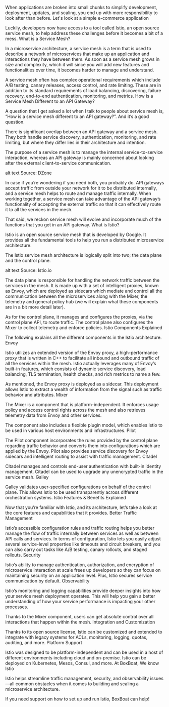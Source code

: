 When applications are broken into small chunks to simplify development, deployment, updates, and scaling, you end up with more responsibility to look after than before. Let's look at a simple e-commerce application


Luckily, developers now have access to a tool called Istio, an open source service mesh, to help address these challenges before it becomes a bit of a mess.
What is a Service Mesh?

In a microservice architecture, a service mesh is a term that is used to describe a network of microservices that make up an application and interactions they have between them. As soon as a service mesh grows in size and complexity, which it will since you will add new features and functionalities over time, it becomes harder to manage and understand.

A service mesh often has complex operational requirements which include A/B testing, canary releases, access control, and rate limiting. These are in addition to its standard requirements of load balancing, discovering, failure recovery, end-to-end authentication, monitoring, and metrics.
How is a Service Mesh Different to an API Gateway?

A question that I get asked a lot when I talk to people about service mesh is, “How is a service mesh different to an API gateway?”. And it’s a good question.

There is significant overlap between an API gateway and a service mesh. They both handle service discovery, authentication, monitoring, and rate limiting, but where they differ lies in their architecture and intention.

The purpose of a service mesh is to manage the internal service-to-service interaction, whereas an API gateway is mainly concerned about looking after the external client-to-service communication.

alt text Source: DZone

In case if you’re wondering if you need both, you probably do. API gateways accept traffic from outside your network for it to be distributed internally, and a service mesh helps to route and manage traffic internally. When working together, a service mesh can take advantage of the API gateway’s functionality of accepting the external traffic so that it can effectively route it to all the services in the mesh.

That said, we reckon service mesh will evolve and incorporate much of the functions that you get in an API gateway.
What is Istio?

Istio is an open source service mesh that is developed by Google. It provides all the fundamental tools to help you run a distributed microservice architecture.

The Istio service mesh architecture is logically split into two; the data plane and the control plane.

alt text Source: Istio.io

The data plane is responsible for handling the network traffic between the services in the mesh. It is made up with a set of intelligent proxies, known as Envoy, which are deployed as sidecars which mediate and control all the communication between the microservices along with the Mixer, the telemetry and general policy hub (we will explain what these components are in a bit more detail later).

As for the control plane, it manages and configures the proxies, via the control plane API, to route traffic. The control plane also configures the Mixer to collect telemetry and enforce policies.
Istio Components Explained

The following explains all the different components in the Istio architecture.
Envoy

Istio utilizes an extended version of the Envoy proxy, a high-performance proxy that is written in C++ to facilitate all inbound and outbound traffic of all the services within the mesh. Istio actually leverages many of Envoy’s built-in features, which consists of dynamic service discovery, load balancing, TLS termination, health checks, and rich metrics to name a few.

As mentioned, the Envoy proxy is deployed as a sidecar. This deployment allows Istio to extract a wealth of information from the signal such as traffic behavior and attributes.
Mixer

The Mixer is a component that is platform-independent. It enforces usage policy and access control rights across the mesh and also retrieves telemetry data from Envoy and other services.

The component also includes a flexible plugin model, which enables Istio to be used in various host environments and infrastructures.
Pilot

The Pilot component incorporates the rules provided by the control plane regarding traffic behavior and converts them into configurations which are applied by the Envoy. Pilot also provides service discovery for Envoy sidecars and intelligent routing to assist with traffic management.
Citadel

Citadel manages and controls end-user authentication with built-in identity management. Citadel can be used to upgrade any unencrypted traffic in the service mesh.
Galley

Galley validates user-specified configurations on behalf of the control plane. This allows Istio to be used transparently across different orchestration systems.
Istio Features & Benefits Explained

Now that you’re familiar with Istio, and its architecture, let’s take a look at the core features and capabilities that it provides.
Better Traffic Management

Istio’s accessible configuration rules and traffic routing helps you better manage the flow of traffic internally between services as well as between API calls and services. In terms of configuration, Istio lets you easily adjust several service-level properties like timeouts and circuit breakers, and you can also carry out tasks like A/B testing, canary rollouts, and staged rollouts.
Security

Istio’s ability to manage authentication, authorization, and encryption of microservice interaction at scale frees up developers so they can focus on maintaining security on an application level. Plus, Istio secures service communication by default.
Observability

Istio’s monitoring and logging capabilities provide deeper insights into how your service mesh deployment operates. This will help you gain a better understanding of how your service performance is impacting your other processes.

Thanks to the Mixer component, users can get absolute control over all interactions that happen within the mesh.
Integration and Customization

Thanks to its open source license, Istio can be customized and extended to integrate with legacy systems for ACLs, monitoring, logging, quotas, auditing, and more.
Platform Support

Istio was designed to be platform-independent and can be used in a host of different environments including cloud and on-premise. Istio can be deployed on Kubernetes, Mesos, Consul, and more.
At BoxBoat, We know Istio

Istio helps streamline traffic management, security, and observability issues—all common obstacles when it comes to building and scaling a microservice architecture.

If you need support on how to set up and run Istio, BoxBoat can help!